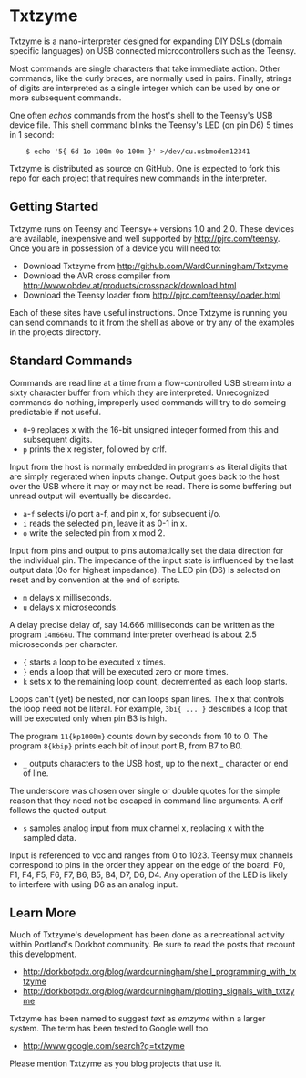 Txtzyme
=======

Txtzyme is a nano-interpreter designed for expanding DIY DSLs (domain specific languages) on USB connected microcontrollers such as the Teensy.

Most commands are single characters that take immediate action. Other commands, like the curly braces, are normally used in pairs. Finally, strings of digits are interpreted as a single integer which can be used by one or more subsequent commands.

One often *echos* commands from the host's shell to the Teensy's USB device file. This shell command blinks the Teensy's LED (on pin D6) 5 times in 1  second:

        $ echo '5{ 6d 1o 100m 0o 100m }' >/dev/cu.usbmodem12341

Txtzyme is distributed as source on GitHub. One is expected to fork this repo for each project that requires new commands in the interpreter.

Getting Started
---------------

Txtzyme runs on Teensy and Teensy++ versions 1.0 and 2.0. These devices are available, inexpensive and well supported by <http://pjrc.com/teensy>. Once you are in possession of a device you will need to:

- Download Txtzyme from <http://github.com/WardCunningham/Txtzyme>
- Download the AVR cross compiler from <http://www.obdev.at/products/crosspack/download.html>
- Download the Teensy loader from <http://pjrc.com/teensy/loader.html>

Each of these sites have useful instructions. Once Txtzyme is running you can send commands to it from the shell as above or try any of the examples in the projects directory.

Standard Commands
-----------------

Commands are read line at a time from a flow-controlled USB stream into a sixty character buffer from which they are interpreted. Unrecognized commands do nothing, improperly used commands will try to do someing predictable if not useful.

- `0`-`9` replaces x with the 16-bit unsigned integer formed from this and subsequent digits.
- `p` prints the x register, followed by crlf.

Input from the host is normally embedded in programs as literal digits that are simply regerated when inputs change. Output goes back to the host over the USB where it may or may not be read. There is some buffering but unread output will eventually be discarded.

- `a`-`f` selects i/o port a-f, and pin x, for subsequent i/o.
- `i` reads the selected pin, leave it as 0-1 in x.
- `o` write the selected pin from x mod 2.

Input from pins and output to pins automatically set the data direction for the individual pin. The impedance of the input state is influenced by the last output data (0o for highest impedance). The LED pin (D6) is selected on reset and by convention at the end of scripts.


- `m` delays x milliseconds.
- `u` delays x microseconds.

A delay precise delay of, say 14.666 milliseconds can be written as the program `14m666u`. The command interpreter overhead is about 2.5 microseconds per character.

- `{` starts a loop to be executed x times.
- `}` ends a loop that will be executed zero or more times.
- `k` sets x to the remaining loop count, decremented as each loop starts.

Loops can't (yet) be nested, nor can loops span lines. The x that controls the loop need not be literal. For example, `3bi{ ... }` describes a loop that will be executed only when pin B3 is high.

The program `11{kp1000m}` counts down by seconds from 10 to 0. The program `8{kbip}` prints each bit of input port B, from B7 to B0.

- `_` outputs characters to the USB host, up to the next _ character or end of line.

The underscore was chosen over single or double quotes for the simple reason that they need not be escaped in command line arguments. A crlf follows the quoted output.

- `s` samples analog input from mux channel x, replacing x with the sampled data.

Input is referenced to vcc and ranges from 0 to 1023. Teensy mux channels correspond to pins in the order they appear on the edge of the board: F0, F1, F4, F5, F6, F7, B6, B5, B4, D7, D6, D4. Any operation of the LED is likely to interfere with using D6 as an analog input.


Learn More
----------

Much of Txtzyme's development has been done as a recreational activity within Portland's Dorkbot community. Be sure to read the posts that recount this development.

- <http://dorkbotpdx.org/blog/wardcunningham/shell_programming_with_txtzyme>
- <http://dorkbotpdx.org/blog/wardcunningham/plotting_signals_with_txtzyme>

Txtzyme has been named to suggest *text* as *emzyme* within a larger system. The term has been tested to Google well too. 

- <http://www.google.com/search?q=txtzyme>

Please mention Txtzyme as you blog projects that use it.

